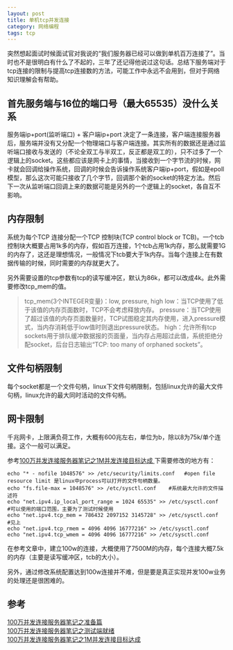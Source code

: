 ```yaml
---
layout: post
title: 单机tcp并发连接
category: 网络编程
tags: tcp
---
```



突然想起面试时候面试官对我说的“我们服务器已经可以做到单机百万连接了”。当时也不是很明白有什么了不起的，三年了还记得他说过这句话。总结下服务端对于tcp连接的限制与提高tcp连接数的方法，可能工作中永远不会用到，但对于网络知识理解会有帮助。

## 首先服务端与16位的端口号（最大65535）没什么关系
服务端ip+port(监听端口) + 客户端ip+port 决定了一条连接，客户端连接服务器后，服务端并没有又分配一个物理端口与客户端连接。其实所有的数据还是通过监听端口接收与发送的（不论全双工与半双工，反正都是双工的），只不过多了一个逻辑上的socket。这些都应该是网卡上的事情，当接收到一个字节流的时候，网卡就会回调给操作系统，回调的时候会告诉操作系统客户端ip+port，假如是epoll模型，那么这次可能只接收了几个字节，回调那个新的socket的特定方法。然后下一次从监听端口回调上来的数据可能是另外的一个逻辑上的socket，各自互不影响。

## 内存限制
系统为每个TCP 连接分配一个TCP 控制块(TCP control block or TCB)。一个tcb控制块大概要占用1k多的内存，假如百万连接，1个tcb占用1k内存，那么就需要1G的内存了，这还是理想情况，一般情况下tcb要大于1k内存。当每个连接上在有数据传输的时候，同时需要的内存就更大了。

另外需要设置的tcp参数有tcp的读写缓冲区，默认为86k，都可以改成4k。此外需要修改tcp_mem的值。

> tcp_mem(3个INTEGER变量)：low, pressure, high
> low：当TCP使用了低于该值的内存页面数时，TCP不会考虑释放内存。
> pressure：当TCP使用了超过该值的内存页面数量时，TCP试图稳定其内存使用，进入pressure模式，当内存消耗低于low值时则退出pressure状态。
> high：允许所有tcp sockets用于排队缓冲数据报的页面量，当内存占用超过此值，系统拒绝分配socket，后台日志输出“TCP:
> too many of orphaned sockets”。

## 文件句柄限制
每个socket都是一个文件句柄，linux下文件句柄限制，包括linux允许的最大文件句柄，linux允许的最大同时活动的文件句柄。

## 网卡限制
千兆网卡，上限满负荷工作，大概有600兆左右，单位为b，除以8为75k/单个连接。这个一般可以满足。

参考[100万并发连接服务器笔记之1M并发连接目标达成 ](http://www.blogjava.net/yongboy/archive/2013/04/11/397677.html)下需要修改的地方有：

```
echo "* - nofile 1048576" >> /etc/security/limits.conf   #open file resource limit 是linux中process可以打开的文件句柄数量。
echo "fs.file-max = 1048576" >> /etc/sysctl.conf    #系统最大允许的文件描述符 
echo "net.ipv4.ip_local_port_range = 1024 65535" >> /etc/sysctl.conf   #可以使用的端口范围，主要为了测试时候使用   
echo "net.ipv4.tcp_mem = 786432 2097152 3145728" >> /etc/sysctl.conf   #见上
echo "net.ipv4.tcp_rmem = 4096 4096 16777216" >> /etc/sysctl.conf     
echo "net.ipv4.tcp_wmem = 4096 4096 16777216" >> /etc/sysctl.conf
```

在参考文章中，建立100w的连接，大概使用了7500M的内存，每个连接大概7.5k的内存（主要是读写缓冲区，tcb的大小）。

另外，通过修改系统配置达到100w连接并不难，但是要是真正实现并发100w业务的处理还是很困难的。

## 参考
[100万并发连接服务器笔记之准备篇 ](http://www.blogjava.net/yongboy/archive/2013/04/09/397559.html)  
[100万并发连接服务器笔记之测试端就绪 ](http://www.blogjava.net/yongboy/archive/2013/04/10/397631.html)  
[100万并发连接服务器笔记之1M并发连接目标达成 ](http://www.blogjava.net/yongboy/archive/2013/04/11/397677.html)  
